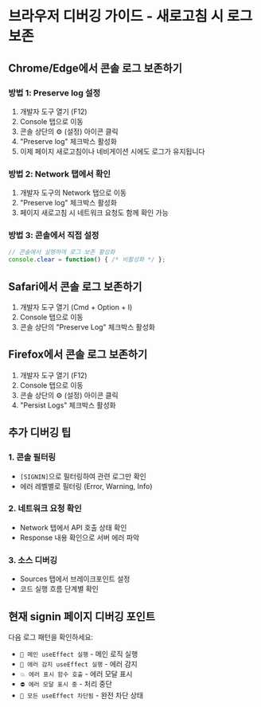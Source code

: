 # 브라우저 디버깅 가이드 - 새로고침 시 로그 보존

## Chrome/Edge에서 콘솔 로그 보존하기

### 방법 1: Preserve log 설정
1. 개발자 도구 열기 (F12)
2. Console 탭으로 이동
3. 콘솔 상단의 ⚙️ (설정) 아이콘 클릭
4. "Preserve log" 체크박스 활성화
5. 이제 페이지 새로고침이나 네비게이션 시에도 로그가 유지됩니다

### 방법 2: Network 탭에서 확인
1. 개발자 도구의 Network 탭으로 이동
2. "Preserve log" 체크박스 활성화
3. 페이지 새로고침 시 네트워크 요청도 함께 확인 가능

### 방법 3: 콘솔에서 직접 설정
```javascript
// 콘솔에서 실행하여 로그 보존 활성화
console.clear = function() { /* 비활성화 */ };
```

## Safari에서 콘솔 로그 보존하기

1. 개발자 도구 열기 (Cmd + Option + I)
2. Console 탭으로 이동
3. 콘솔 상단의 "Preserve Log" 체크박스 활성화

## Firefox에서 콘솔 로그 보존하기

1. 개발자 도구 열기 (F12)
2. Console 탭으로 이동
3. 콘솔 상단의 ⚙️ (설정) 아이콘 클릭
4. "Persist Logs" 체크박스 활성화

## 추가 디버깅 팁

### 1. 콘솔 필터링
- `[SIGNIN]`으로 필터링하여 관련 로그만 확인
- 에러 레벨별로 필터링 (Error, Warning, Info)

### 2. 네트워크 요청 확인
- Network 탭에서 API 호출 상태 확인
- Response 내용 확인으로 서버 에러 파악

### 3. 소스 디버깅
- Sources 탭에서 브레이크포인트 설정
- 코드 실행 흐름 단계별 확인

## 현재 signin 페이지 디버깅 포인트

다음 로그 패턴을 확인하세요:
- `🔄 메인 useEffect 실행` - 메인 로직 실행
- `🚨 에러 감지 useEffect 실행` - 에러 감지
- `💥 에러 표시 함수 호출` - 에러 모달 표시
- `⛔ 에러 모달 표시 중` - 처리 중단
- `🚫 모든 useEffect 차단됨` - 완전 차단 상태 